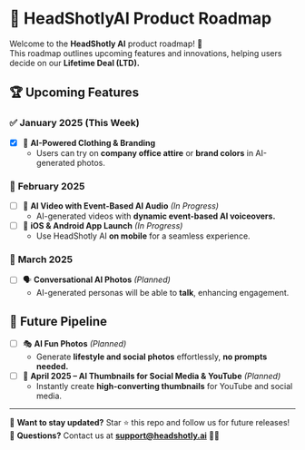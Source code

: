 # 🚀 HeadShotlyAI Product Roadmap

Welcome to the **HeadShotly AI** product roadmap! 🎯  
This roadmap outlines upcoming features and innovations, helping users decide on our **Lifetime Deal (LTD).**

## 🏆 Upcoming Features

### ✅ **January 2025 (This Week)**
- [x] 🎨 **AI-Powered Clothing & Branding**  
  - Users can try on **company office attire** or **brand colors** in AI-generated photos.

### 📅 **February 2025**
- [ ] 🎥 **AI Video with Event-Based AI Audio** _(In Progress)_  
  - AI-generated videos with **dynamic event-based AI voiceovers.**  
- [ ] 📱 **iOS & Android App Launch** _(In Progress)_  
  - Use HeadShotly AI **on mobile** for a seamless experience.

### 💬 **March 2025**
- [ ] 🗣️ **Conversational AI Photos** _(Planned)_  
  - AI-generated personas will be able to **talk**, enhancing engagement.

## 🔮 Future Pipeline
- [ ] 🎭 **AI Fun Photos** _(Planned)_  
  - Generate **lifestyle and social photos** effortlessly, **no prompts needed.**  
- [ ] 📢 **April 2025 – AI Thumbnails for Social Media & YouTube** _(Planned)_  
  - Instantly create **high-converting thumbnails** for YouTube and social media.

---

📌 **Want to stay updated?** Star ⭐ this repo and follow us for future releases!  
📩 **Questions?** Contact us at **support@headshotly.ai** 🚀✨  
